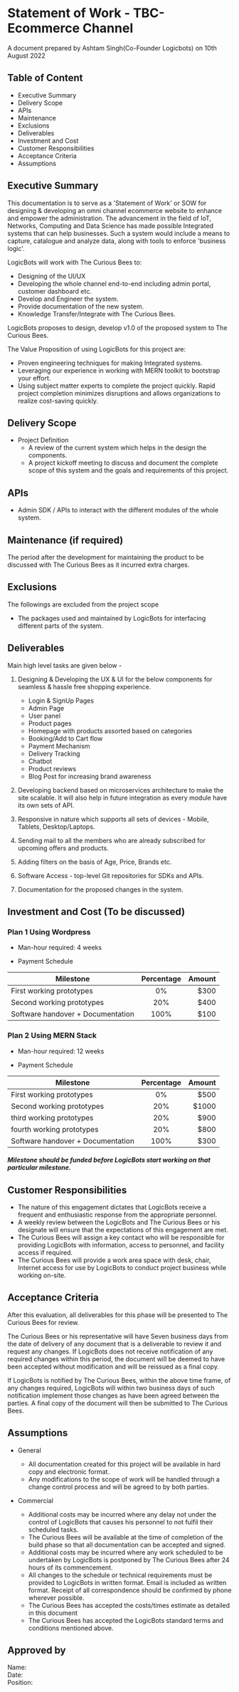 
# Statement of Work - TBC-Ecommerce Channel

A document prepared by 
Ashtam Singh(Co-Founder Logicbots) on 10th August 2022

## Table of Content

* Executive Summary
* Delivery Scope
* APIs
* Maintenance
* Exclusions
* Deliverables
* Investment and Cost
* Customer Responsibilities
* Acceptance Criteria
* Assumptions


## Executive Summary
This documentation is to serve as a 'Statement of Work' or SOW for designing & developing an omni channel ecommerce website to enhance and empower the administration. The advancement in the field of IoT, Networks, Computing and Data Science has made possible Integrated systems that can help businesses. Such a system would include a means to capture, catalogue and analyze data, along with tools to enforce 'business logic'.

LogicBots will work with The Curious Bees to:

* Designing of the UI/UX
* Developing the whole channel end-to-end including admin portal, customer dashboard etc. 
* Develop and Engineer the system.
* Provide documentation of the new system.
* Knowledge Transfer/Integrate with The Curious Bees.

LogicBots proposes to design, develop v1.0 of the proposed system to The Curious Bees.

The Value Proposition of using LogicBots for this project are:
* Proven engineering techniques for making Integrated systems.
* Leveraging our experience in working with MERN toolkit to bootstrap your effort. 
* Using subject matter experts to complete the project quickly. Rapid project completion minimizes disruptions and allows organizations to realize cost-saving quickly.

## Delivery Scope

* Project Definition
    - A review of the current system which helps in the design the components.
    - A project kickoff meeting to discuss and document the complete scope of this system and the goals and requirements of this project.

## APIs

* Admin SDK / APIs to interact with the different modules of the whole system.

## Maintenance (if required)
The period after the development for maintaining the product to be discussed with The Curious Bees as it incurred extra charges.

## Exclusions
The followings are excluded from the project scope
* The packages used and maintained by LogicBots for interfacing different parts of the system.

## Deliverables

Main high level tasks are given below - 

1. Designing & Developing the UX & UI for the below components for seamless & hassle free shopping experience.
    - Login & SignUp Pages
    - Admin Page
    - User panel
    - Product pages
    - Homepage with products assorted based on categories
    - Booking/Add to Cart flow
    - Payment Mechanism
    - Delivery Tracking
    - Chatbot 
    - Product reviews
    - Blog Post for increasing brand awareness

2. Developing backend based on microservices architecture to make the site scalable. It will also help in future integration as every module have its own sets of API.

3. Responsive in nature which supports all sets of devices - Mobile, Tablets, Desktop/Laptops.

4. Sending mail to all the members who are already subscribed for upcoming offers and products.

5. Adding filters on the basis of Age, Price, Brands etc.

6. Software Access - top-level Git repositories for SDKs and APIs.

7. Documentation for the proposed changes in the system.

## Investment and Cost (To be discussed)
### Plan 1 Using Wordpress

* Man-hour required: 4 weeks

 * Payment Schedule

| Milestone                                                      | Percentage    | Amount | 
| -------------                                                  |:-------------:| -----: |  
| First working prototypes                                       | 0%            | $300   |
| Second working prototypes                                      | 20%           | $400   |
| Software handover + Documentation                              | 100%          | $100   |

### Plan 2 Using MERN Stack

* Man-hour required: 12 weeks

* Payment Schedule

| Milestone                                                      | Percentage    | Amount | 
| -------------                                                  |:-------------:| -----: |  
| First working prototypes                                       | 0%            | $500   |
| Second working prototypes                                      | 20%           | $1000  |
| third working prototypes                                       | 20%           | $900   |
| fourth working prototypes                                      | 20%           | $800   |
| Software handover + Documentation                              | 100%          | $300   |


##### Milestone should be funded before LogicBots start working on that particular milestone.

## Customer Responsibilities
* The nature of this engagement dictates that LogicBots receive a frequent and enthusiastic response from the appropriate personnel.
* A weekly review between the LogicBots and The Curious Bees or his designate will ensure that the expectations of this engagement are met.
* The Curious Bees will assign a key contact who will be responsible for providing LogicBots with information, access to personnel, and facility access if required.
* The Curious Bees will provide a work area space with desk, chair, Internet access for use by LogicBots to conduct project business while working on-site.

## Acceptance Criteria
After this evaluation, all deliverables for this phase will be presented to The Curious Bees for review.

The Curious Bees or his representative will have Seven business days from the date of delivery of any document that is a deliverable to review it and request any changes. If LogicBots does not receive notification of any required changes within this period, the document will be deemed to have been accepted without modification and will be reissued as a final copy.

If LogicBots is notified by The Curious Bees, within the above time frame, of any changes required, LogicBots will within two business days of such notification implement those changes as have been agreed between the parties.  A final copy of the document will then be submitted to The Curious Bees.

## Assumptions
* General
    * All documentation created for this project will be available in hard copy and electronic format.
    * Any modifications to the scope of work will be handled through a change control process and will be agreed to by both parties.

* Commercial
    * Additional costs may be incurred where any delay not under the control of LogicBots that causes his personnel to not fulfil their scheduled tasks.
    * The Curious Bees will be available at the time of completion of the build phase so that all documentation can be accepted and signed.
    * Additional costs may be incurred where any work scheduled to be undertaken by LogicBots is postponed by The Curious Bees after 24 hours of its commencement.
    * All changes to the schedule or technical requirements must be provided to LogicBots in written format. Email is included as written format. Receipt of all correspondence should be confirmed by phone wherever possible.
    * The Curious Bees has accepted the costs/times estimate as detailed in this document
    * The Curious Bees has accepted the LogicBots standard terms and conditions mentioned above.


## Approved by
Name:   
Date:   
Position: 
